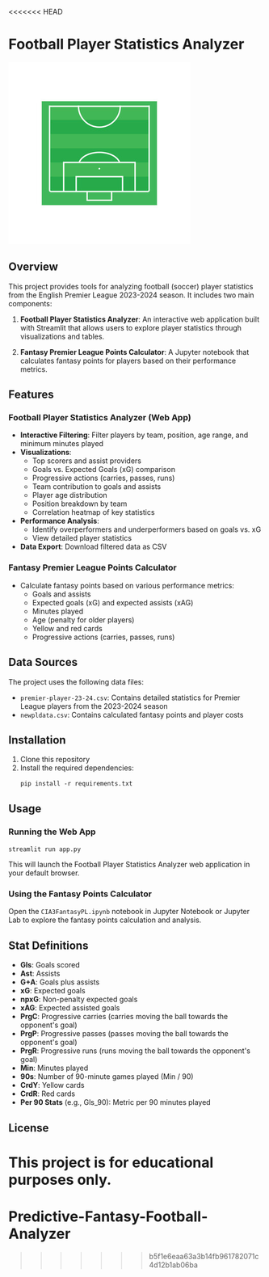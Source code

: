 <<<<<<< HEAD
# Football Player Statistics Analyzer

![Football](football_half.jpg)

## Overview

This project provides tools for analyzing football (soccer) player statistics from the English Premier League 2023-2024 season. It includes two main components:

1. **Football Player Statistics Analyzer**: An interactive web application built with Streamlit that allows users to explore player statistics through visualizations and tables.

2. **Fantasy Premier League Points Calculator**: A Jupyter notebook that calculates fantasy points for players based on their performance metrics.

## Features

### Football Player Statistics Analyzer (Web App)

- **Interactive Filtering**: Filter players by team, position, age range, and minimum minutes played
- **Visualizations**:
  - Top scorers and assist providers
  - Goals vs. Expected Goals (xG) comparison
  - Progressive actions (carries, passes, runs)
  - Team contribution to goals and assists
  - Player age distribution
  - Position breakdown by team
  - Correlation heatmap of key statistics
- **Performance Analysis**:
  - Identify overperformers and underperformers based on goals vs. xG
  - View detailed player statistics
- **Data Export**: Download filtered data as CSV

### Fantasy Premier League Points Calculator

- Calculate fantasy points based on various performance metrics:
  - Goals and assists
  - Expected goals (xG) and expected assists (xAG)
  - Minutes played
  - Age (penalty for older players)
  - Yellow and red cards
  - Progressive actions (carries, passes, runs)

## Data Sources

The project uses the following data files:

- `premier-player-23-24.csv`: Contains detailed statistics for Premier League players from the 2023-2024 season
- `newpldata.csv`: Contains calculated fantasy points and player costs

## Installation

1. Clone this repository
2. Install the required dependencies:
   ```
   pip install -r requirements.txt
   ```

## Usage

### Running the Web App

```
streamlit run app.py
```

This will launch the Football Player Statistics Analyzer web application in your default browser.

### Using the Fantasy Points Calculator

Open the `CIA3FantasyPL.ipynb` notebook in Jupyter Notebook or Jupyter Lab to explore the fantasy points calculation and analysis.

## Stat Definitions

- **Gls**: Goals scored
- **Ast**: Assists
- **G+A**: Goals plus assists
- **xG**: Expected goals
- **npxG**: Non-penalty expected goals
- **xAG**: Expected assisted goals
- **PrgC**: Progressive carries (carries moving the ball towards the opponent's goal)
- **PrgP**: Progressive passes (passes moving the ball towards the opponent's goal)
- **PrgR**: Progressive runs (runs moving the ball towards the opponent's goal)
- **Min**: Minutes played
- **90s**: Number of 90-minute games played (Min / 90)
- **CrdY**: Yellow cards
- **CrdR**: Red cards
- **Per 90 Stats** (e.g., Gls_90): Metric per 90 minutes played

## License

This project is for educational purposes only.
=======
# Predictive-Fantasy-Football-Analyzer
>>>>>>> b5f1e6eaa63a3b14fb961782071c4d12b1ab06ba
